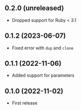 ## 0.2.0 (unreleased)

- Dropped support for Ruby < 3.1

## 0.1.2 (2023-06-07)

- Fixed error with `dup` and `clone`

## 0.1.1 (2022-11-06)

- Added support for parameters

## 0.1.0 (2022-11-02)

- First release
